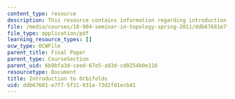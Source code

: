 ```yaml
---
content_type: resource
description: This resource contains information regarding introduction to orbifolds.
file: /media/courses/18-904-seminar-in-topology-spring-2011/ddb67681e7f75f31931a73d2fd1ecb41_MIT18_904S11_finlOrbifolds.pdf
file_type: application/pdf
learning_resource_types: []
ocw_type: OCWFile
parent_title: Final Paper
parent_type: CourseSection
parent_uid: 6b9bfa3d-ceed-67e5-a93d-cd0254b0e116
resourcetype: Document
title: Introduction to Orbifolds
uid: ddb67681-e7f7-5f31-931a-73d2fd1ecb41
---
```

